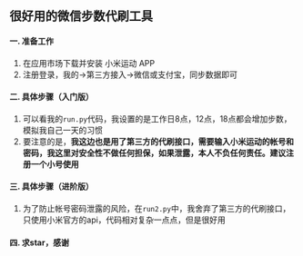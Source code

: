 ## 很好用的微信步数代刷工具

#### 一. 准备工作
1. 在应用市场下载并安装 小米运动 APP
2. 注册登录，我的->第三方接入->微信或支付宝，同步数据即可


#### 二. 具体步骤（入门版）
1. 可以看我的`run.py`代码，我设置的是工作日8点，12点，18点都会增加步数，模拟我自己一天的习惯
2. 要注意的是，**我这边也是用了第三方的代刷接口，需要输入小米运动的帐号和密码，我这里对安全性不做任何担保，如果泄露，本人不负任何责任。建议注册一个小号使用**

#### 三. 具体步骤（进阶版）
1. 为了防止帐号密码泄露的风险，在`run2.py`中，我舍弃了第三方的代刷接口，只使用小米官方的api，代码相对复杂一点点，但是很好用

#### 四. 求star，感谢
